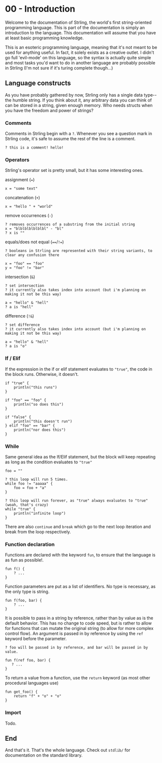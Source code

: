 # 00 - Introduction

Welcome to the documentation of Strling, the world's first string-oriented programming language. This is part of the documentation is simply an introduction to the language. This documentation will assume that you have at least basic programming knowledge.

This is an esoteric programming language, meaning that it's not meant to be used for anything useful. In fact, it solely exists as a creative outlet. I didn't go full 'evil-mode' on this language, so the syntax is actually quite simple and most tasks you'd want to do in another language are probably possible in Strling (I'm not sure if it's turing complete though...)

## Language constructs

As you have probably gathered by now, Strling only has a single data type--the humble string. If you think about it, any arbitrary data you can think of can be stored in a string, given enough memory. Who needs structs when you have the freedom and power of strings?

### Comments

Comments in Strling begin with a `?`. Whenever you see a question mark in Strling code, it's safe to assume the rest of the line is a comment.

```
? this is a comment! hello!
```

### Operators

Strling's operator set is pretty small, but it has some interesting ones.

assignment (`=`)

```
x = "some text"
```

concatenation (`+`)

```
x = "hello " + "world"
```

remove occurrences (`-`)

```
? removes occurrences of a substring from the initial string
x = "blblblblblblbl" - "bl"
? x is ""
```

equals/does not equal (`==`/`!=`)

```
? booleans in Strling are represented with their string variants, to clear any confusion there

x = "foo" == "foo"
y = "foo" != "bar"
```

intersection (`&`)

```
? set intersection
? it currently also takes index into account (but i'm planning on making it not be this way)

a = "hello" & "hell"
? a is "hell"
```

difference (`!&`)

```
? set difference
? it currently also takes index into account (but i'm planning on making it not be this way)

a = "hello" & "hell"
? a is "o"
```

### If / Elif

If the expression in the if or elif statement evaluates to `"true"`, the code in the block runs. Otherwise, it doesn't.

```
if "true" {
    println("this runs")
}

if "foo" == "foo" {
    println("so does this")
}

if "false" {
    println("this doesn't run")
} elif "foo" == "bar" {
    println("nor does this")
}   
```

### While

Same general idea as the If/Elif statement, but the block will keep repeating as long as the condition evaluates to `"true"`

```
foo = ""

? this loop will run 5 times.
while foo != "aaaaa" {
    foo = foo + "a"
}

? this loop will run forever, as "true" always evaluates to "true" (woah, that's crazy)
while "true" {
    println("infinite loop")
}
```

There are also `continue` and `break` which go to the next loop iteration and break from the loop respectively.

### Function declaration

Functions are declared with the keyword `fun`, to ensure that the language is as fun as possible!.

```
fun f() {
    ? ...
}
```

Function parameters are put as a list of identifiers. No type is necessary, as the only type is string.

```
fun f(foo, bar) {
    ? ...
}
```

It is possible to pass in a string by reference, rather than by value as is the default behavior. This has no change to code speed, but is rather to allow for functions that can mutate the original string (to allow for more complex control flow). An argument is passed in by reference by using the `ref` keyword before the parameter.

```
? foo will be passed in by reference, and bar will be passed in by value.

fun f(ref foo, bar) {
   ? ... 
}
```

To return a value from a function, use the `return` keyword (as most other procedural languages use)

```
fun get_foo() {
    return "f" + "o" + "o"
}
```

### Import

Todo.

## End

And that's it. That's the whole language. Check out `stdlib/` for documentation on the standard library.









